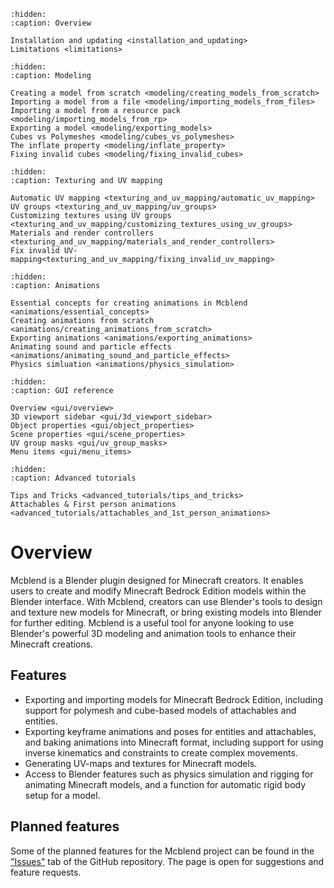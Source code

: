 ```{toctree}
:hidden:
:caption: Overview

Installation and updating <installation_and_updating>
Limitations <limitations>
```

```{toctree}
:hidden:
:caption: Modeling

Creating a model from scratch <modeling/creating_models_from_scratch>
Importing a model from a file <modeling/importing_models_from_files>
Importing a model from a resource pack <modeling/importing_models_from_rp>
Exporting a model <modeling/exporting_models>
Cubes vs Polymeshes <modeling/cubes_vs_polymeshes>
The inflate property <modeling/inflate_property>
Fixing invalid cubes <modeling/fixing_invalid_cubes>
```

```{toctree}
:hidden:
:caption: Texturing and UV mapping

Automatic UV mapping <texturing_and_uv_mapping/automatic_uv_mapping>
UV groups <texturing_and_uv_mapping/uv_groups>
Customizing textures using UV groups <texturing_and_uv_mapping/customizing_textures_using_uv_groups>
Materials and render controllers <texturing_and_uv_mapping/materials_and_render_controllers>
Fix invalid UV-mapping<texturing_and_uv_mapping/fixing_invalid_uv_mapping>
```

```{toctree}
:hidden:
:caption: Animations

Essential concepts for creating animations in Mcblend <animations/essential_concepts>
Creating animations from scratch <animations/creating_animations_from_scratch>
Exporting animations <animations/exporting_animations>
Animating sound and particle effects <animations/animating_sound_and_particle_effects>
Physics simluation <animations/physics_simulation>
```

```{toctree}
:hidden:
:caption: GUI reference

Overview <gui/overview>
3D viewport sidebar <gui/3d_viewport_sidebar>
Object properties <gui/object_properties>
Scene properties <gui/scene_properties>
UV group masks <gui/uv_group_masks>
Menu items <gui/menu_items>
```

```{toctree}
:hidden:
:caption: Advanced tutorials

Tips and Tricks <advanced_tutorials/tips_and_tricks>
Attachables & First person animations <advanced_tutorials/attachables_and_1st_person_animations>
```

# Overview
Mcblend is a Blender plugin designed for Minecraft creators. It enables users to create and modify Minecraft Bedrock Edition models within the Blender interface. With Mcblend, creators can use Blender's tools to design and texture new models for Minecraft, or bring existing models into Blender for further editing. Mcblend is a useful tool for anyone looking to use Blender's powerful 3D modeling and animation tools to enhance their Minecraft creations.

## Features
- Exporting and importing models for Minecraft Bedrock Edition, including support for polymesh and cube-based models of attachables and entities.
- Exporting keyframe animations and poses for entities and attachables, and baking animations into Minecraft format, including support for using inverse kinematics and constraints to create complex movements.
- Generating UV-maps and textures for Minecraft models.
- Access to Blender features such as physics simulation and rigging for animating Minecraft models, and a function for automatic rigid body setup for a model.

## Planned features
Some of the planned features for the Mcblend project can be found in the ["Issues"](https://github.com/Nusiq/mcblend/issues) tab of the GitHub repository.
The page is open for suggestions and feature requests.
